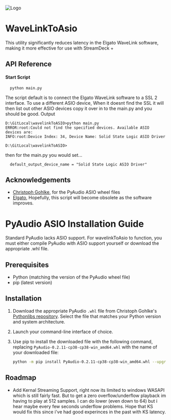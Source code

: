 ![Logo](https://github.com/itslightmind/wavelinkToASIO/blob/main/images/banner.png?raw=true)

# WaveLinkToAsio

This utility significantly reduces latency in the Elgato WaveLink software, making it more effective for use with StreamDeck +

## API Reference

#### Start Script

```http
  python main.py
```

The script default is to connect the Elgato WaveLink software to a SSL 2 interface. To use a different ASIO device, When it doesnt find the SSL it will then list out other ASIO devices copy it over in to the main.py and you should be good.
Output

```http
D:\GitLocal\wavelinkToASIO>python main.py
ERROR:root:Could not find the specified devices. Available ASIO devices are:
INFO:root:Device Index: 34, Device Name: Solid State Logic ASIO Driver

D:\GitLocal\wavelinkToASIO>
```

then for the main.py you would set...

```http
  default_output_device_name = "Solid State Logic ASIO Driver"
```

## Acknowledgements

- [Christoph Gohlke](https://lfd.uci.edu), for the PyAudio ASIO wheel files
- [Elgato](https://www.elgato.com/us/en/s/downloads), Hopefully, this script will become obsolete as the software improves.

# PyAudio ASIO Installation Guide

Standard PyAudio lacks ASIO support. For wavelinkToAsio to function, you must either compile PyAudio with ASIO support yourself or download the appropriate .whl file.

## Prerequisites

- Python (matching the version of the PyAudio wheel file)
- pip (latest version)

## Installation

1. Download the appropriate PyAudio `.whl` file from Christoph Gohlke's [Pythonlibs repository](https://www.lfd.uci.edu/~gohlke/pythonlibs/#pyaudio). Select the file that matches your Python version and system architecture.

2. Launch your command-line interface of choice.

3. Use pip to install the downloaded file with the following command, replacing `PyAudio-0.2.11-cp38-cp38-win_amd64.whl` with the name of your downloaded file:

   ```sh
   python -m pip install PyAudio-0.2.11-cp38-cp38-win_amd64.whl --upgrade
   ```

## Roadmap

- Add Kernal Streaming Support, right now its limited to windows WASAPI which is still fairly fast. But to get a zero overflow/underflow playback im having to play at 512 samples. I can do lower (even down to 64) but i hear maybe every few seconds underflow problems. Hope that KS would fix this since i've had good experinces in the past with KS latency.
